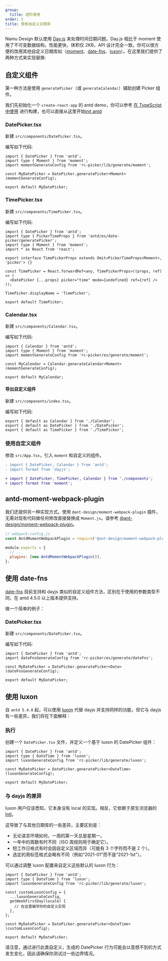 ```yaml
---
group:
  title: 进阶使用
order: 3
title: 使用自定义日期库
---
```


Namu Design 默认使用 [Day.js](https://day.js.org) 来处理时间日期问题。Day.js 相比于 moment 使用了不可变数据结构，性能更快，体积仅 2KB，API 设计完全一致。你可以很方便的改用其他自定义日期库如（[moment](http://momentjs.com/)、[date-fns](https://date-fns.org)、[luxon](https://moment.github.io/luxon/)）。在这里我们提供了两种方式来实现替换:

## 自定义组件

第一种方法是使用 `generatePicker`（或 `generateCalendar`）辅助创建 Picker 组件。

我们先初始化一个 `create-react-app` 的 antd demo，你可以参考 [在 TypeScript 中使用](/docs/react/use-in-typescript) 进行构建，也可以直接从这里开始[init antd](https://github.com/xiaohuoni/antd4-generate-picker/commit/47fec964e36d48bd15760f8f5abcb9655c259aa6)

### DatePicker.tsx

新建 `src/components/DatePicker.tsx`。

编写如下代码:

```tsx
import { DatePicker } from 'antd';
import type { Moment } from 'moment';
import momentGenerateConfig from 'rc-picker/lib/generate/moment';

const MyDatePicker = DatePicker.generatePicker<Moment>(momentGenerateConfig);

export default MyDatePicker;
```

### TimePicker.tsx

新建 `src/components/TimePicker.tsx`。

编写如下代码:

```tsx
import { DatePicker } from 'antd';
import type { PickerTimeProps } from 'antd/es/date-picker/generatePicker';
import type { Moment } from 'moment';
import * as React from 'react';

export interface TimePickerProps extends Omit<PickerTimeProps<Moment>, 'picker'> {}

const TimePicker = React.forwardRef<any, TimePickerProps>((props, ref) => (
  <DatePicker {...props} picker="time" mode={undefined} ref={ref} />
));

TimePicker.displayName = 'TimePicker';

export default TimePicker;
```

### Calendar.tsx

新建 `src/components/Calendar.tsx`。

编写如下代码:

```tsx
import { Calendar } from 'antd';
import type { Moment } from 'moment';
import momentGenerateConfig from 'rc-picker/es/generate/moment';

const MyCalendar = Calendar.generateCalendar<Moment>(momentGenerateConfig);

export default MyCalendar;
```

#### 导出自定义组件

新建 `src/components/index.tsx`。

编写如下代码:

```tsx
export { default as Calendar } from './Calendar';
export { default as DatePicker } from './DatePicker';
export { default as TimePicker } from './TimePicker';
```

### 使用自定义组件

修改 `src/App.tsx`，引入 `moment` 和自定义的组件。

```diff
- import { DatePicker, Calendar } from 'antd';
- import format from 'dayjs';

+ import { DatePicker, TimePicker, Calendar } from './components';
+ import format from 'moment';
```

## antd-moment-webpack-plugin

我们还提供另一种实现方式。使用 `@ant-design/moment-webpack-plugin` 插件，无需对现有代码做任何修改直接替换成 `Moment.js`。请参考 [@ant-design/moment-webpack-plugin](https://github.com/ant-design/antd-moment-webpack-plugin)。

```js
// webpack-config.js
const AntdMomentWebpackPlugin = require('@ant-design/moment-webpack-plugin');

module.exports = {
  // ...
  plugins: [new AntdMomentWebpackPlugin()],
};
```

## 使用 date-fns

[date-fns](https://date-fns.org/) 目前支持和 dayjs 类似的自定义组件方法，区别在于使用的参数类型不同，在 antd 4.5.0 以上版本提供支持。

做一个简单的例子：

### DatePicker.tsx

新建 `src/components/DatePicker.tsx`。

编写如下代码:

```tsx
import { DatePicker } from 'antd';
import dateFnsGenerateConfig from 'rc-picker/es/generate/dateFns';

const MyDatePicker = DatePicker.generatePicker<Date>(dateFnsGenerateConfig);

export default MyDatePicker;
```

## 使用 luxon

自 `antd 5.4.0` 起，可以使用 [luxon](https://moment.github.io/luxon/) 代替 dayjs 并支持同样的功能，但它与 dayjs 有一些差异，我们将在下面解释：

### 执行

创建一个 `DatePicker.tsx` 文件，并定义一个基于 luxon 的 DatePicker 组件：

```tsx
import { DatePicker } from 'antd';
import type { DateTime } from 'luxon';
import luxonGenerateConfig from 'rc-picker/lib/generate/luxon';

const MyDatePicker = DatePicker.generatePicker<DateTime>(luxonGenerateConfig);

export default MyDatePicker;
```

### 与 dayjs 的差异

luxon 用户应该悉知，它本身没有 local 的实现。相反，它依赖于原生浏览器的 [Intl](https://developer.mozilla.org/zh-CN/docs/Web/JavaScript/Reference/Global_Objects/Intl)。

这导致了与其他日期库的一些差异，主要区别是：

- 无论语言环境如何，一周的第一天总是星期一。
- 一年中的周数有时不同（ISO 周规则用于确定它）。
- 短工作日格式有时会因自定义区域而异（可能有 3 个字符而不是 2 个）。
- 选定的周标签格式会略有不同（例如“2021-01”而不是“2021-1st”）。

可以通过调整 luxon 配置来自定义这些默认的 luxon 行为：

```tsx
import { DatePicker } from 'antd';
import type { DateTime } from 'luxon';
import luxonGenerateConfig from 'rc-picker/lib/generate/luxon';

const customLuxonConfig = {
  ...luxonGenerateConfig,
  getWeekFirstDay(locale) {
    // 在这里编写你的自定义实现
  },
};

const MyDatePicker = DatePicker.generatePicker<DateTime>(customLuxonConfig);

export default MyDatePicker;
```

请注意，通过进行此类自定义，生成的 DatePicker 行为可能会以意想不到的方式发生变化，因此请确保你测试过一些边界情况。
